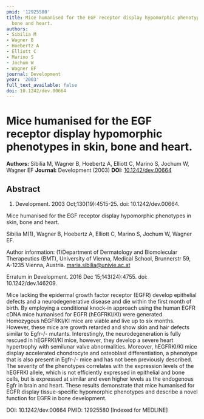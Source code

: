 ```yaml
---
pmid: '12925580'
title: Mice humanised for the EGF receptor display hypomorphic phenotypes in skin,
  bone and heart.
authors:
- Sibilia M
- Wagner B
- Hoebertz A
- Elliott C
- Marino S
- Jochum W
- Wagner EF
journal: Development
year: '2003'
full_text_available: false
doi: 10.1242/dev.00664
---
```


# Mice humanised for the EGF receptor display hypomorphic phenotypes in skin, bone and heart.
**Authors:** Sibilia M, Wagner B, Hoebertz A, Elliott C, Marino S, Jochum W, Wagner EF
**Journal:** Development (2003)
**DOI:** [10.1242/dev.00664](https://doi.org/10.1242/dev.00664)

## Abstract

1. Development. 2003 Oct;130(19):4515-25. doi: 10.1242/dev.00664.

Mice humanised for the EGF receptor display hypomorphic phenotypes in skin, bone 
and heart.

Sibilia M(1), Wagner B, Hoebertz A, Elliott C, Marino S, Jochum W, Wagner EF.

Author information:
(1)Department of Dermatology and Biomolecular Therapeutics (BMT), University of 
Vienna, Medical School, Brunnerstr 59, A-1235 Vienna, Austria. 
maria.sibilia@univie.ac.at

Erratum in
    Development. 2016 Dec 15;143(24):4755. doi: 10.1242/dev.146209.

Mice lacking the epidermal growth factor receptor (EGFR) develop epithelial 
defects and a neurodegenerative disease and die within the first month of birth. 
By employing a conditional knock-in approach using the human EGFR cDNA mice 
humanised for EGFR (hEGFRKI/KI) were generated. Homozygous hEGFRKI/KI mice are 
viable and live up to six months. However, these mice are growth retarded and 
show skin and hair defects similar to Egfr-/- mutants. Interestingly, the 
neurodegeneration is fully rescued in hEGFRKI/KI mice, however, they develop a 
severe heart hypertrophy with semilunar valve abnormalities. Moreover, 
hEGFRKI/KI mice display accelerated chondrocyte and osteoblast differentiation, 
a phenotype that is also present in Egfr-/- mice and has not been previously 
described. The severity of the phenotypes correlates with the expression levels 
of the hEGFRKI allele, which is not efficiently expressed in epithelial and bone 
cells, but is expressed at similar and even higher levels as the endogenous Egfr 
in brain and heart. These results demonstrate that mice humanised for EGFR 
display tissue-specific hypomorphic phenotypes and describe a novel function for 
EGFR in bone development.

DOI: 10.1242/dev.00664
PMID: 12925580 [Indexed for MEDLINE]
